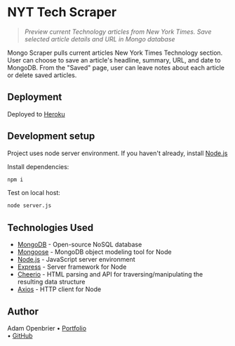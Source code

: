 # NYT Tech Scraper
> _Preview current Technology articles from New York Times. Save selected article details and URL in Mongo database_

Mongo Scraper pulls current articles New York Times Technology section. User can choose to save an article's headline, summary, URL, and date to MongoDB. From the "Saved" page, user can leave notes about each article or delete saved articles.

## Deployment
Deployed to [Heroku](https://mdb-scraper.herokuapp.com/)

## Development setup
Project uses node server environment. If you haven't already, install [Node.js](https://nodejs.org/en/download/)

Install dependencies:
```bash
npm i
```

Test on local host:
```bash
node server.js
```

## Technologies Used
- [MongoDB](https://www.mongodb.com/) - Open-source NoSQL database
- [Mongoose](https://www.npmjs.com/package/mongoose) - MongoDB object modeling tool for Node
- [Node.js](https://nodejs.org) - JavaScript server environment
- [Express](https://www.npmjs.com/package/express) - Server framework for Node
- [Cheerio](https://www.npmjs.com/package/cheerio) - HTML parsing and API for traversing/manipulating the resulting data structure
- [Axios](https://www.npmjs.com/package/axios) - HTTP client for Node

## Author
Adam Openbrier
 &bull; [Portfolio](https://www.adamopenbrier.com/portfolio.html)  
 &bull; [GitHub](https://github.com/aOpenbrier)  